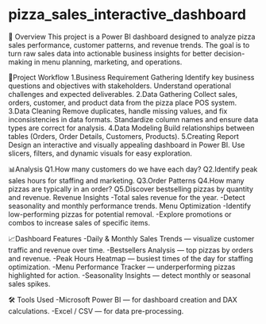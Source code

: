 # pizza_sales_interactive_dashboard
📌 Overview
This project is a Power BI dashboard designed to analyze pizza sales performance, customer patterns, and revenue trends. The goal is to turn raw sales data into actionable business insights for better decision-making in menu planning, marketing, and operations.

🚀Project Workflow
   1.Business Requirement Gathering
     Identify key business questions and objectives with stakeholders.
     Understand operational challenges and expected deliverables.
   2.Data Gathering
     Collect sales, orders, customer, and product data from the pizza place POS system.
   3.Data Cleaning
     Remove duplicates, handle missing values, and fix inconsistencies in data formats.
     Standardize column names and ensure data types are correct for analysis.
   4.Data Modeling
     Build relationships between tables (Orders, Order Details, Customers, Products).
   5.Creating Report
     Design an interactive and visually appealing dashboard in Power BI.
     Use slicers, filters, and dynamic visuals for easy exploration.

📊Analysis
Q1.How many customers do we have each day?
Q2.Identify peak sales hours for staffing and marketing.
Q3.Order Patterns
Q4.How many pizzas are typically in an order?
Q5.Discover bestselling pizzas by quantity and revenue.
Revenue Insights
-Total sales revenue for the year.
-Detect seasonality and monthly performance trends.
Menu Optimization
-Identify low-performing pizzas for potential removal.
-Explore promotions or combos to increase sales of specific items.

📈Dashboard Features
-Daily & Monthly Sales Trends — visualize customer traffic and revenue over time.
-Bestsellers Analysis — top pizzas by orders and revenue.
-Peak Hours Heatmap — busiest times of the day for staffing optimization.
-Menu Performance Tracker — underperforming pizzas highlighted for action.
-Seasonality Insights — detect monthly or seasonal sales spikes.

🛠 Tools Used
-Microsoft Power BI — for dashboard creation and DAX calculations.
-Excel / CSV — for data pre-processing.
